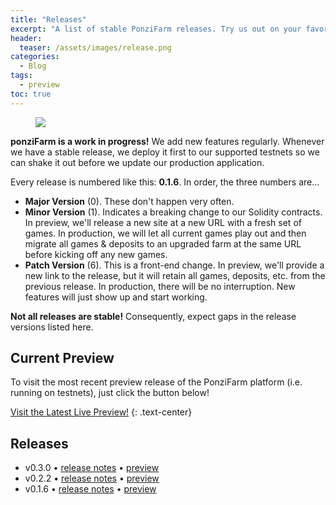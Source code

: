 ```yaml
---
title: "Releases"
excerpt: "A list of stable PonziFarm releases. Try us out on your favorite testnet!"
header:
  teaser: /assets/images/release.png
categories:
  - Blog
tags:
  - preview
toc: true
---
```


<figure class="align-left" style="margin-top: 10px; margin-bottom: 10px; width: 150px;">
    <img src="{{ site.url }}{{ site.baseurl }}/assets/images/release.png">
</figure>

**ponziFarm is a work in progress!** We add new features regularly. Whenever we have a stable release, we deploy it first to our supported testnets so we can shake it out before we update our production application.

Every release is numbered like this: **0.1.6**. In order, the three numbers are...

- **Major Version** (0). These don't happen very often.
- **Minor Version** (1). Indicates a breaking change to our Solidity contracts. In preview, we'll release a new site at a new URL with a fresh set of games. In production, we will let all current games play out and then migrate all games & deposits to an upgraded farm at the same URL before kicking off any new games.
- **Patch Version** (6). This is a front-end change. In preview, we'll provide a new link to the release, but it will retain all games, deposits, etc. from the previous release. In production, there will be no interruption. New features will just show up and start working.

**Not all releases are stable!** Consequently, expect gaps in the release versions listed here.

## Current Preview

To visit the most recent preview release of the PonziFarm platform (i.e. running on testnets), just click the button below! 

<a class="btn btn--primary btn--large" href="https://preview.ponzifarm.com" target="blank">Visit the Latest Live Preview!</a>
{:  .text-center}

## Releases

* v0.3.0 • [release notes](/blog/release-0-3-0) • [preview](https://preview-0-3-0.ponzifarm.com)
* v0.2.2 • [release notes](/blog/release-0-2-2) • [preview](https://preview-0-2-2.ponzifarm.com)
* v0.1.6 • [release notes](/blog/release-0-1-6) • [preview](https://preview-0-1-6.ponzifarm.com)

